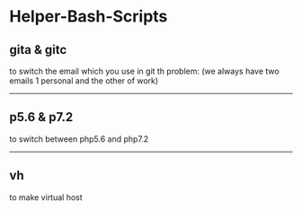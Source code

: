 # Helper-Bash-Scripts
<h2> gita & gitc</h2>
to switch the email which you use in git
th problem: (we always have two emails 1 personal and the other of work)
<hr>
<h2>p5.6 & p7.2</h2>
to switch between php5.6 and php7.2
<hr>
<h2>vh</h2>
to make virtual host